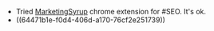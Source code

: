 - Tried [MarketingSyrup](https://marketingsyrup.com/seo-pro-extension/) chrome extension for #SEO. It's ok.
- ((64471b1e-f0d4-406d-a170-76cf2e251739))